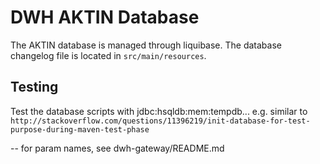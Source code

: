 DWH AKTIN Database
=========================

The AKTIN database is managed through liquibase. The
database changelog file is located in `src/main/resources`.

Testing
-------

Test the database scripts with jdbc:hsqldb:mem:tempdb... 
e.g. similar to `http://stackoverflow.com/questions/11396219/init-database-for-test-purpose-during-maven-test-phase`


-- for param names, see dwh-gateway/README.md
